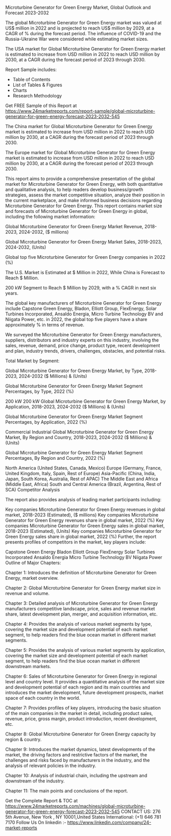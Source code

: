 Microturbine Generator for Green Energy Market, Global Outlook and Forecast 2023-2032

The global Microturbine Generator for Green Energy market was valued at US$ million in 2022 and is projected to reach US$ million by 2029, at a CAGR of % during the forecast period. The influence of COVID-19 and the Russia-Ukraine War were considered while estimating market sizes.

The USA market for Global Microturbine Generator for Green Energy market is estimated to increase from USD million in 2022 to reach USD million by 2030, at a CAGR during the forecast period of 2023 through 2030.

Report Sample includes:
- Table of Contents
- List of Tables & Figures
- Charts
- Research Methodology

Get FREE Sample of this Report at https://www.24marketreports.com/report-sample/global-microturbine-generator-for-green-energy-forecast-2023-2032-545

The China market for Global Microturbine Generator for Green Energy market is estimated to increase from USD million in 2022 to reach USD million by 2030, at a CAGR during the forecast period of 2023 through 2030.

The Europe market for Global Microturbine Generator for Green Energy market is estimated to increase from USD million in 2022 to reach USD million by 2030, at a CAGR during the forecast period of 2023 through 2030.

This report aims to provide a comprehensive presentation of the global market for Microturbine Generator for Green Energy, with both quantitative and qualitative analysis, to help readers develop business/growth strategies, assess the market competitive situation, analyze their position in the current marketplace, and make informed business decisions regarding Microturbine Generator for Green Energy. This report contains market size and forecasts of Microturbine Generator for Green Energy in global, including the following market information:

Global Microturbine Generator for Green Energy Market Revenue, 2018-2023, 2024-2032, ($ millions)

Global Microturbine Generator for Green Energy Market Sales, 2018-2023, 2024-2032, (Units)

Global top five Microturbine Generator for Green Energy companies in 2022 (%)

The U.S. Market is Estimated at $ Million in 2022, While China is Forecast to Reach $ Million.

200 kW Segment to Reach $ Million by 2029, with a % CAGR in next six years.

The global key manufacturers of Microturbine Generator for Green Energy include Capstone Green Energy, Bladon, Elliott Group, FlexEnergy, Solar Turbines Incorporated, Ansaldo Energia, Micro Turbine Technology BV and Niigata Power, etc. in 2022, the global top five players have a share approximately % in terms of revenue.

We surveyed the Microturbine Generator for Green Energy manufacturers, suppliers, distributors and industry experts on this industry, involving the sales, revenue, demand, price change, product type, recent development and plan, industry trends, drivers, challenges, obstacles, and potential risks.

Total Market by Segment:

Global Microturbine Generator for Green Energy Market, by Type, 2018-2023, 2024-2032 ($ Millions) & (Units)

Global Microturbine Generator for Green Energy Market Segment Percentages, by Type, 2022 (%)

200 kW
200 kW
Global Microturbine Generator for Green Energy Market, by Application, 2018-2023, 2024-2032 ($ Millions) & (Units)

Global Microturbine Generator for Green Energy Market Segment Percentages, by Application, 2022 (%)

Commercial
Industrial
Global Microturbine Generator for Green Energy Market, By Region and Country, 2018-2023, 2024-2032 ($ Millions) & (Units)

Global Microturbine Generator for Green Energy Market Segment Percentages, By Region and Country, 2022 (%)

North America (United States, Canada, Mexico)
Europe (Germany, France, United Kingdom, Italy, Spain, Rest of Europe)
Asia-Pacific (China, India, Japan, South Korea, Australia, Rest of APAC)
The Middle East and Africa (Middle East, Africa)
South and Central America (Brazil, Argentina, Rest of SCA)
Competitor Analysis

The report also provides analysis of leading market participants including:

Key companies Microturbine Generator for Green Energy revenues in global market, 2018-2023 (Estimated), ($ millions)
Key companies Microturbine Generator for Green Energy revenues share in global market, 2022 (%)
Key companies Microturbine Generator for Green Energy sales in global market, 2018-2023 (Estimated), (Units)
Key companies Microturbine Generator for Green Energy sales share in global market, 2022 (%)
Further, the report presents profiles of competitors in the market, key players include:

Capstone Green Energy
Bladon
Elliott Group
FlexEnergy
Solar Turbines Incorporated
Ansaldo Energia
Micro Turbine Technology BV
Niigata Power
Outline of Major Chapters:

Chapter 1: Introduces the definition of Microturbine Generator for Green Energy, market overview.

Chapter 2: Global Microturbine Generator for Green Energy market size in revenue and volume.

Chapter 3: Detailed analysis of Microturbine Generator for Green Energy manufacturers competitive landscape, price, sales and revenue market share, latest development plan, merger, and acquisition information, etc.

Chapter 4: Provides the analysis of various market segments by type, covering the market size and development potential of each market segment, to help readers find the blue ocean market in different market segments.

Chapter 5: Provides the analysis of various market segments by application, covering the market size and development potential of each market segment, to help readers find the blue ocean market in different downstream markets.

Chapter 6: Sales of Microturbine Generator for Green Energy in regional level and country level. It provides a quantitative analysis of the market size and development potential of each region and its main countries and introduces the market development, future development prospects, market space of each country in the world.

Chapter 7: Provides profiles of key players, introducing the basic situation of the main companies in the market in detail, including product sales, revenue, price, gross margin, product introduction, recent development, etc.

Chapter 8: Global Microturbine Generator for Green Energy capacity by region & country.

Chapter 9: Introduces the market dynamics, latest developments of the market, the driving factors and restrictive factors of the market, the challenges and risks faced by manufacturers in the industry, and the analysis of relevant policies in the industry.

Chapter 10: Analysis of industrial chain, including the upstream and downstream of the industry.

Chapter 11: The main points and conclusions of the report.

Get the Complete Report & TOC at https://www.24marketreports.com/machines/global-microturbine-generator-for-green-energy-forecast-2023-2032-545
CONTACT US:
276 5th Avenue, New York , NY 10001,United States
International: (+1) 646 781 7170
Follow Us On linkedin :- https://www.linkedin.com/company/24-market-reports
